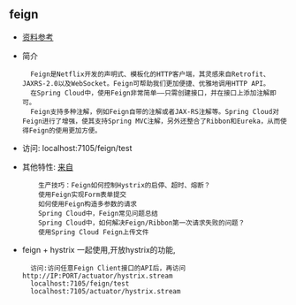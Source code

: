 ## feign
+ [资料参考](http://www.itmuch.com/spring-cloud/finchley-9/)
+ 简介
  ```text
    Feign是Netflix开发的声明式、模板化的HTTP客户端，其灵感来自Retrofit、JAXRS-2.0以及WebSocket。Feign可帮助我们更加便捷、优雅地调用HTTP API。
    在Spring Cloud中，使用Feign非常简单——只需创建接口，并在接口上添加注解即可。
    Feign支持多种注解，例如Feign自带的注解或者JAX-RS注解等。Spring Cloud对Feign进行了增强，使其支持Spring MVC注解，另外还整合了Ribbon和Eureka，从而使得Feign的使用更加方便。
  ```
+ 访问: localhost:7105/feign/test  

+ 其他特性: [来自](http://www.itmuch.com/spring-cloud/finchley-10/)
  ```text
      生产技巧：Feign如何控制Hystrix的启停、超时、熔断？
      使用Feign实现Form表单提交
      如何使用Feign构造多参数的请求
      Spring Cloud中，Feign常见问题总结
      Spring Cloud中，如何解决Feign/Ribbon第一次请求失败的问题？
      使用Spring Cloud Feign上传文件
  ```
+ feign + hystrix 一起使用,开放hystrix的功能,
  ```text
    访问:访问任意Feign Client接口的API后，再访问http://IP:PORT/actuator/hystrix.stream   
    localhost:7105/feign/test
    localhost:7105/actuator/hystrix.stream
  ```
    
  